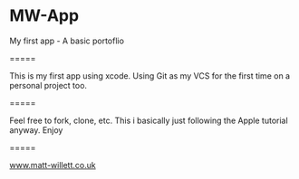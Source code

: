 MW-App
======

My first app - A basic portoflio

=====

This is my first app using xcode.
Using Git as my VCS for the first time on a personal project too.

=====

Feel free to fork, clone, etc. This i basically just following the Apple tutorial anyway.
Enjoy

=====

www.matt-willett.co.uk
